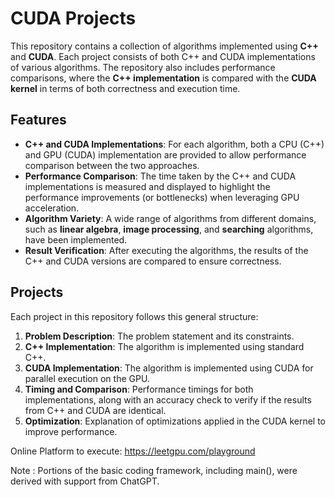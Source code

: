 # CUDA Projects

This repository contains a collection of algorithms implemented using **C++** and **CUDA**. Each project consists of both C++ and CUDA implementations of various algorithms. The repository also includes performance comparisons, where the **C++ implementation** is compared with the **CUDA kernel** in terms of both correctness and execution time.

## Features

* **C++ and CUDA Implementations**: For each algorithm, both a CPU (C++) and GPU (CUDA) implementation are provided to allow performance comparison between the two approaches.
* **Performance Comparison**: The time taken by the C++ and CUDA implementations is measured and displayed to highlight the performance improvements (or bottlenecks) when leveraging GPU acceleration.
* **Algorithm Variety**: A wide range of algorithms from different domains, such as **linear algebra**, **image processing**, and **searching** algorithms, have been implemented.
* **Result Verification**: After executing the algorithms, the results of the C++ and CUDA versions are compared to ensure correctness.

## Projects

Each project in this repository follows this general structure:

1. **Problem Description**: The problem statement and its constraints.
2. **C++ Implementation**: The algorithm is implemented using standard C++.
3. **CUDA Implementation**: The algorithm is implemented using CUDA for parallel execution on the GPU.
4. **Timing and Comparison**: Performance timings for both implementations, along with an accuracy check to verify if the results from C++ and CUDA are identical.
5. **Optimization**: Explanation of optimizations applied in the CUDA kernel to improve performance.

Online Platform to execute: https://leetgpu.com/playground

Note : Portions of the basic coding framework, including main(), were derived with support from ChatGPT. 

